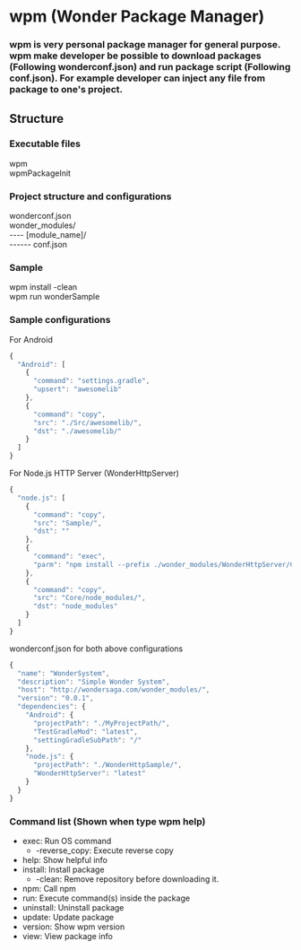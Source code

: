 # wpm (Wonder Package Manager)

### wpm is very personal package manager for general purpose. wpm make developer be possible to download packages (Following wonderconf.json) and run package script (Following conf.json). For example developer can inject any file from package to one's project.

## Structure
### Executable files
wpm  
wpmPackageInit

### Project structure and configurations
wonderconf.json  
wonder_modules/  
---- [module_name]/  
------ conf.json

### Sample
wpm install -clean  
wpm run wonderSample

### Sample configurations
For Android
```javascript
{
  "Android": [
    {
      "command": "settings.gradle",
      "upsert": "awesomelib"
    },
    {
      "command": "copy",
      "src": "./Src/awesomelib/",
      "dst": "./awesomelib/"
    }
  ]
}
```
For Node.js HTTP Server (WonderHttpServer)
```javascript
{
  "node.js": [
    {
      "command": "copy",
      "src": "Sample/",
      "dst": ""
    },
    {
      "command": "exec",
      "parm": "npm install --prefix ./wonder_modules/WonderHttpServer/Core/"
    },
    {
      "command": "copy",
      "src": "Core/node_modules/",
      "dst": "node_modules"
    }
  ]
}
```
wonderconf.json for both above configurations
```javascript
{
  "name": "WonderSystem",
  "description": "Simple Wonder System",
  "host": "http://wondersaga.com/wonder_modules/",
  "version": "0.0.1",
  "dependencies": {
    "Android": {
      "projectPath": "./MyProjectPath/",
      "TestGradleMod": "latest",
      "settingGradleSubPath": "/"
    },
    "node.js": {
      "projectPath": "./WonderHttpSample/",
      "WonderHttpServer": "latest"
    }
  }
}
```

### Command list (Shown when type wpm help)
+ exec: Run OS command  
  + -reverse_copy: Execute reverse copy  
+ help: Show helpful info  
+ install: Install package  
  + -clean: Remove repository before downloading it.  
+ npm: Call npm  
+ run: Execute command(s) inside the package  
+ uninstall: Uninstall package  
+ update: Update package  
+ version: Show wpm version  
+ view: View package info  